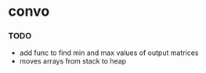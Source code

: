 # convo

### TODO
- add func to find min and max values of output matrices
- moves arrays from stack to heap 
